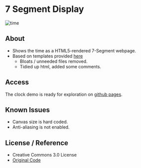 # 7 Segment Display

![time](time.png)

## About

 * Shows the time as a HTML5-rendered 7-Segment webpage.
 * Based on templates provided [here](http://www.3quarks.com/en/SegmentDisplay/)
   * Bloats / unneeded files removed.
   * Tidied up html, added some comments.

## Access

The clock demo is ready for exploration on [github pages](https://m5c.github.io/SevenSegmentDisplayHtml/).

## Known Issues

 * Canvas size is hard coded.
 * Anti-aliasing is not enabled.

## License / Reference

 * Creative Commons 3.0 License
 * [Original Code](http://www.3quarks.com/en/SegmentDisplay/)
